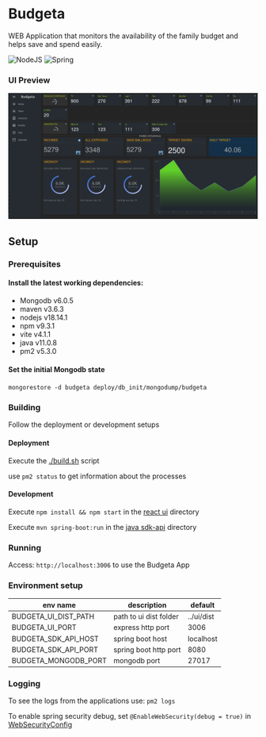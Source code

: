 # Budgeta
WEB Application that monitors the availability of the family budget and helps save and spend easily.

![NodeJS](https://github.com/stlevkov/budgeta/actions/workflows/node.js.yml/badge.svg)  ![Spring](https://github.com/stlevkov/budgeta/actions/workflows/maven.yml/badge.svg)

### UI Preview
![demo image not available](https://github.com/stlevkov/budgeta/blob/main/resources/budgeta_demo_preview_unreleased.jpg?raw=true)

## Setup

### Prerequisites
#### Install the latest working dependencies:
- Mongodb v6.0.5
- maven v3.6.3
- nodejs v18.14.1
- npm v9.3.1
- vite v4.1.1
- java v11.0.8
- pm2 v5.3.0

#### Set the initial Mongodb state

`mongorestore -d budgeta deploy/db_init/mongodump/budgeta`

### Building

Follow the deployment or development setups

#### Deployment
Execute the [./build.sh](./deploy/build.sh) script

use `pm2 status` to get information about the processes

#### Development
Execute `npm install && npm start` in the [react ui](./ui/README.md) directory

Execute  `mvn spring-boot:run` in the [java sdk-api](./sdk-api/README.md) directory

### Running
Access:
``` http://localhost:3006 ``` to use the Budgeta App

### Environment setup

| env name             | description            | default    |
|----------------------|------------------------|------------|
| BUDGETA_UI_DIST_PATH | path to ui dist folder | ../ui/dist |
| BUDGETA_UI_PORT      | express http port      | 3006       |
| BUDGETA_SDK_API_HOST | spring boot host       | localhost  |
| BUDGETA_SDK_API_PORT | spring boot http port  | 8080       |
| BUDGETA_MONGODB_PORT | mongodb port           | 27017      |

### Logging

To see the logs from the applications use: `pm2 logs`

To enable spring security debug, set `@EnableWebSecurity(debug = true)` in [WebSecurityConfig](./sdk-api/src/main/java/com/budgeta/sdk/api/config/WebSecurityConfig.java) 